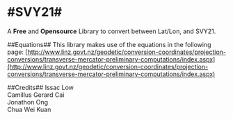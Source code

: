 #SVY21#
===
A **Free** and **Opensource** Library to convert between Lat/Lon, and SVY21.

##Equations##
This library makes use of the equations in the following page: [http://www.linz.govt.nz/geodetic/conversion-coordinates/projection-conversions/transverse-mercator-preliminary-computations/index.aspx](http://www.linz.govt.nz/geodetic/conversion-coordinates/projection-conversions/transverse-mercator-preliminary-computations/index.aspx)

##Credits##
Issac Low  
Camillus Gerard Cai  
Jonathon Ong  
Chua Wei Kuan  